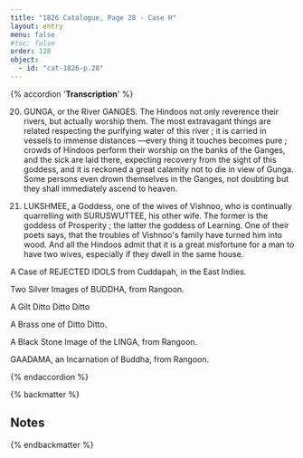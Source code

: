 ```yaml
---
title: "1826 Catalogue, Page 28 - Case H"
layout: entry
menu: false
#toc: false
order: 128
object:
  - id: "cat-1826-p.28"
---
```

{% accordion '**Transcription**' %}

20. GUNGA, or the River GANGES.
The Hindoos not only reverence their rivers, but actually
worship them. The most extravagant things are related
respecting the purifying water of this river ; it is carried
in vessels to immense distances —every thing it touches
becomes pure ; crowds of Hindoos perform their worship
on the banks of the Ganges, and the sick are laid there,
expecting recovery from the sight of this goddess, and it
is reckoned a great calamity not to die in view of Gunga.
Some persons even drown themselves in the Ganges, not
doubting but they shall immediately ascend to heaven.

21. LUKSHMEE, a Goddess, one of the wives of Vishnoo,
who is continually quarrelling with SURUSWUTTEE,
his other wife.
The former is the goddess of Prosperity ; the latter the
goddess of Learning.
One of their poets says, that the troubles of Vishnoo's
family have turned him into wood. And all the Hindoos
admit that it is a great misfortune for a man to have two
wives, especially if they dwell in the same house.

A Case of REJECTED IDOLS from Cuddapah, in the
East Indies.

Two Silver Images of BUDDHA, from Rangoon.

A Gilt Ditto         Ditto         Ditto

A Brass one of       Ditto         Ditto.

A Black Stone Image of the LINGA, from Rangoon.

GAADAMA, an Incarnation of Buddha, from Rangoon.

{% endaccordion %}

{% backmatter %}

## Notes

[^1]:
[^2]:
[^3]:
[^4]:
[^5]:
[^6]:
[^7]:
[^8]:
[^9]:
[^10]:
[^11]:
[^12]:
[^13]:
[^14]:

{% endbackmatter %}

